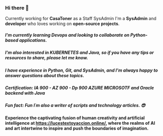 ### Hi there 👋
 Currently working for **CasaToner** as a Staff SysAdmin
 I'm a **SysAdmin** and  **developer** who loves working on **open-source projects**. 
##### I'm currently learning **Devops** and looking to collaborate on **Python-based applications**.
##### I'm also interested in **KUBERNETES** and **Java**, so if you have any tips or resources to share, please let me know. 
##### I have experience in **Python**, **Git**, and **SysAdmin**, and I'm always happy to answer questions about these topics.
##### Certification: IA 900 - AZ 900 - Dp 900 AZURE **MICROSOTF** and  Oracle backend with Java
##### Fun fact: Fun I´m also a **writer** of scripts and **technology articles**. 😎
####  Experience the captivating fusion of human creativity and artificial intelligence at **https://lucestextoyaccion.online/**, where the realms of AI and art intertwine to inspire and push the boundaries of imagination.











